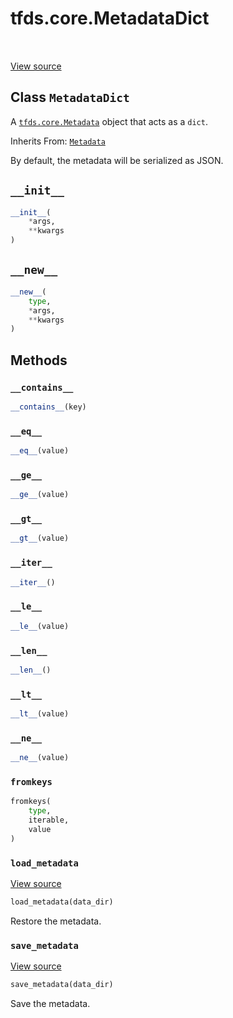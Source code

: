 <div itemscope itemtype="http://developers.google.com/ReferenceObject">
<meta itemprop="name" content="tfds.core.MetadataDict" />
<meta itemprop="path" content="Stable" />
<meta itemprop="property" content="__contains__"/>
<meta itemprop="property" content="__eq__"/>
<meta itemprop="property" content="__ge__"/>
<meta itemprop="property" content="__gt__"/>
<meta itemprop="property" content="__init__"/>
<meta itemprop="property" content="__iter__"/>
<meta itemprop="property" content="__le__"/>
<meta itemprop="property" content="__len__"/>
<meta itemprop="property" content="__lt__"/>
<meta itemprop="property" content="__ne__"/>
<meta itemprop="property" content="__new__"/>
<meta itemprop="property" content="fromkeys"/>
<meta itemprop="property" content="load_metadata"/>
<meta itemprop="property" content="save_metadata"/>
</div>

# tfds.core.MetadataDict

<!-- Insert buttons and diff -->

<table class="tfo-notebook-buttons tfo-api" align="left">
</table>

<a target="_blank" href="https://github.com/tensorflow/datasets/tree/master/tensorflow_datasets/core/dataset_info.py">View
source</a>

## Class `MetadataDict`

A <a href="../../tfds/core/Metadata.md"><code>tfds.core.Metadata</code></a>
object that acts as a `dict`.

Inherits From: [`Metadata`](../../tfds/core/Metadata.md)

<!-- Placeholder for "Used in" -->

By default, the metadata will be serialized as JSON.

<h2 id="__init__"><code>__init__</code></h2>

```python
__init__(
    *args,
    **kwargs
)
```

<h2 id="__new__"><code>__new__</code></h2>

```python
__new__(
    type,
    *args,
    **kwargs
)
```

## Methods

<h3 id="__contains__"><code>__contains__</code></h3>

```python
__contains__(key)
```

<h3 id="__eq__"><code>__eq__</code></h3>

```python
__eq__(value)
```

<h3 id="__ge__"><code>__ge__</code></h3>

```python
__ge__(value)
```

<h3 id="__gt__"><code>__gt__</code></h3>

```python
__gt__(value)
```

<h3 id="__iter__"><code>__iter__</code></h3>

```python
__iter__()
```

<h3 id="__le__"><code>__le__</code></h3>

```python
__le__(value)
```

<h3 id="__len__"><code>__len__</code></h3>

```python
__len__()
```

<h3 id="__lt__"><code>__lt__</code></h3>

```python
__lt__(value)
```

<h3 id="__ne__"><code>__ne__</code></h3>

```python
__ne__(value)
```

<h3 id="fromkeys"><code>fromkeys</code></h3>

```python
fromkeys(
    type,
    iterable,
    value
)
```

<h3 id="load_metadata"><code>load_metadata</code></h3>

<a target="_blank" href="https://github.com/tensorflow/datasets/tree/master/tensorflow_datasets/core/dataset_info.py">View
source</a>

```python
load_metadata(data_dir)
```

Restore the metadata.

<h3 id="save_metadata"><code>save_metadata</code></h3>

<a target="_blank" href="https://github.com/tensorflow/datasets/tree/master/tensorflow_datasets/core/dataset_info.py">View
source</a>

```python
save_metadata(data_dir)
```

Save the metadata.

